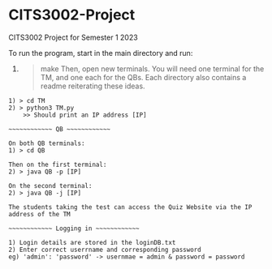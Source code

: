 # CITS3002-Project
CITS3002 Project for Semester 1 2023

To run the program, start in the main directory and run:
1) > make
Then, open new terminals. You will need one terminal for the TM, and one each for the QBs.
Each directory also contains a readme reiterating these ideas.
~~~~~~~~~~~~ TM ~~~~~~~~~~~~
1) > cd TM
2) > python3 TM.py
    >> Should print an IP address [IP]

~~~~~~~~~~~~ QB ~~~~~~~~~~~~

On both QB terminals: 
1) > cd QB

Then on the first terminal: 
2) > java QB -p [IP]

On the second terminal: 
2) > java QB -j [IP]

The students taking the test can access the Quiz Website via the IP address of the TM

~~~~~~~~~~~~ Logging in ~~~~~~~~~~~~

1) Login details are stored in the loginDB.txt
2) Enter correct userrname and corresponding password
eg) 'admin': 'password' -> usernmae = admin & password = password
